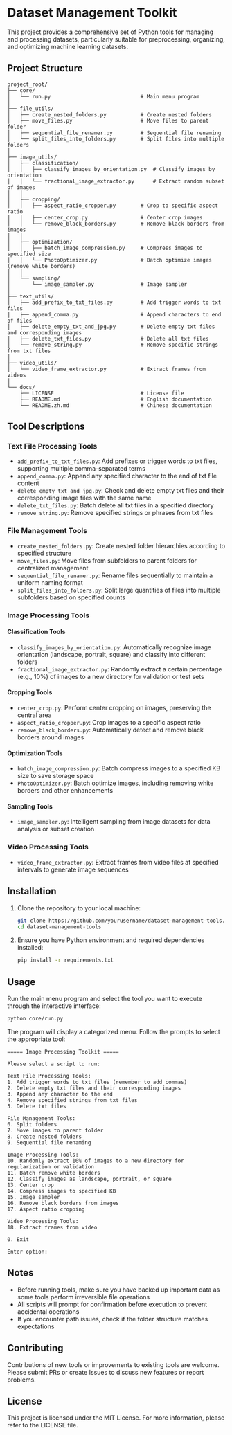 # Dataset Management Toolkit

This project provides a comprehensive set of Python tools for managing and processing datasets, particularly suitable for preprocessing, organizing, and optimizing machine learning datasets.

## Project Structure

```
project_root/
├── core/
│   └── run.py                             # Main menu program
│
├── file_utils/
│   ├── create_nested_folders.py           # Create nested folders
│   ├── move_files.py                      # Move files to parent folder
│   ├── sequential_file_renamer.py         # Sequential file renaming
│   └── split_files_into_folders.py        # Split files into multiple folders
│
├── image_utils/
│   ├── classification/
│   │   ├── classify_images_by_orientation.py  # Classify images by orientation
│   │   └── fractional_image_extractor.py      # Extract random subset of images
│   │
│   ├── cropping/
│   │   ├── aspect_ratio_cropper.py        # Crop to specific aspect ratio
│   │   ├── center_crop.py                 # Center crop images
│   │   └── remove_black_borders.py        # Remove black borders from images
│   │
│   ├── optimization/
│   │   ├── batch_image_compression.py     # Compress images to specified size
│   │   └── PhotoOptimizer.py              # Batch optimize images (remove white borders)
│   │
│   └── sampling/
│       └── image_sampler.py               # Image sampler
│
├── text_utils/
│   ├── add_prefix_to_txt_files.py         # Add trigger words to txt files
│   ├── append_comma.py                    # Append characters to end of files
│   ├── delete_empty_txt_and_jpg.py        # Delete empty txt files and corresponding images
│   ├── delete_txt_files.py                # Delete all txt files
│   └── remove_string.py                   # Remove specific strings from txt files
│
├── video_utils/
│   └── video_frame_extractor.py           # Extract frames from videos
│
└── docs/
    ├── LICENSE                            # License file
    ├── README.md                          # English documentation
    └── README.zh.md                       # Chinese documentation
```

## Tool Descriptions

### Text File Processing Tools

- `add_prefix_to_txt_files.py`: Add prefixes or trigger words to txt files, supporting multiple comma-separated terms
- `append_comma.py`: Append any specified character to the end of txt file content
- `delete_empty_txt_and_jpg.py`: Check and delete empty txt files and their corresponding image files with the same name
- `delete_txt_files.py`: Batch delete all txt files in a specified directory
- `remove_string.py`: Remove specified strings or phrases from txt files

### File Management Tools

- `create_nested_folders.py`: Create nested folder hierarchies according to specified structure
- `move_files.py`: Move files from subfolders to parent folders for centralized management
- `sequential_file_renamer.py`: Rename files sequentially to maintain a uniform naming format
- `split_files_into_folders.py`: Split large quantities of files into multiple subfolders based on specified counts

### Image Processing Tools

#### Classification Tools
- `classify_images_by_orientation.py`: Automatically recognize image orientation (landscape, portrait, square) and classify into different folders
- `fractional_image_extractor.py`: Randomly extract a certain percentage (e.g., 10%) of images to a new directory for validation or test sets

#### Cropping Tools
- `center_crop.py`: Perform center cropping on images, preserving the central area
- `aspect_ratio_cropper.py`: Crop images to a specific aspect ratio
- `remove_black_borders.py`: Automatically detect and remove black borders around images

#### Optimization Tools
- `batch_image_compression.py`: Batch compress images to a specified KB size to save storage space
- `PhotoOptimizer.py`: Batch optimize images, including removing white borders and other enhancements

#### Sampling Tools
- `image_sampler.py`: Intelligent sampling from image datasets for data analysis or subset creation

### Video Processing Tools

- `video_frame_extractor.py`: Extract frames from video files at specified intervals to generate image sequences

## Installation

1. Clone the repository to your local machine:
    ```bash
    git clone https://github.com/yourusername/dataset-management-tools.git
    cd dataset-management-tools
    ```

2. Ensure you have Python environment and required dependencies installed:
    ```bash
    pip install -r requirements.txt
    ```

## Usage

Run the main menu program and select the tool you want to execute through the interactive interface:

```bash
python core/run.py
```

The program will display a categorized menu. Follow the prompts to select the appropriate tool:

```
===== Image Processing Toolkit =====

Please select a script to run:

Text File Processing Tools:
1. Add trigger words to txt files (remember to add commas)
2. Delete empty txt files and their corresponding images
3. Append any character to the end
4. Remove specified strings from txt files
5. Delete txt files

File Management Tools:
6. Split folders
7. Move images to parent folder
8. Create nested folders
9. Sequential file renaming

Image Processing Tools:
10. Randomly extract 10% of images to a new directory for regularization or validation
11. Batch remove white borders
12. Classify images as landscape, portrait, or square
13. Center crop
14. Compress images to specified KB
15. Image sampler
16. Remove black borders from images
17. Aspect ratio cropping

Video Processing Tools:
18. Extract frames from video

0. Exit

Enter option: 
```

## Notes

- Before running tools, make sure you have backed up important data as some tools perform irreversible file operations
- All scripts will prompt for confirmation before execution to prevent accidental operations
- If you encounter path issues, check if the folder structure matches expectations

## Contributing

Contributions of new tools or improvements to existing tools are welcome. Please submit PRs or create Issues to discuss new features or report problems.

## License

This project is licensed under the MIT License. For more information, please refer to the LICENSE file.